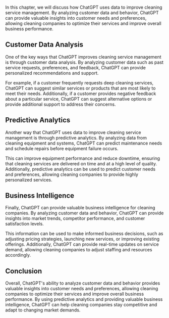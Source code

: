 

In this chapter, we will discuss how ChatGPT uses data to improve cleaning service management. By analyzing customer data and behavior, ChatGPT can provide valuable insights into customer needs and preferences, allowing cleaning companies to optimize their services and improve overall business performance.

Customer Data Analysis
----------------------

One of the key ways that ChatGPT improves cleaning service management is through customer data analysis. By analyzing customer data such as past service requests, preferences, and feedback, ChatGPT can provide personalized recommendations and support.

For example, if a customer frequently requests deep cleaning services, ChatGPT can suggest similar services or products that are most likely to meet their needs. Additionally, if a customer provides negative feedback about a particular service, ChatGPT can suggest alternative options or provide additional support to address their concerns.

Predictive Analytics
--------------------

Another way that ChatGPT uses data to improve cleaning service management is through predictive analytics. By analyzing data from cleaning equipment and systems, ChatGPT can predict maintenance needs and schedule repairs before equipment failure occurs.

This can improve equipment performance and reduce downtime, ensuring that cleaning services are delivered on time and at a high level of quality. Additionally, predictive analytics can be used to predict customer needs and preferences, allowing cleaning companies to provide highly personalized services.

Business Intelligence
---------------------

Finally, ChatGPT can provide valuable business intelligence for cleaning companies. By analyzing customer data and behavior, ChatGPT can provide insights into market trends, competitor performance, and customer satisfaction levels.

This information can be used to make informed business decisions, such as adjusting pricing strategies, launching new services, or improving existing offerings. Additionally, ChatGPT can provide real-time updates on service demand, allowing cleaning companies to adjust staffing and resources accordingly.

Conclusion
----------

Overall, ChatGPT's ability to analyze customer data and behavior provides valuable insights into customer needs and preferences, allowing cleaning companies to optimize their services and improve overall business performance. By using predictive analytics and providing valuable business intelligence, ChatGPT can help cleaning companies stay competitive and adapt to changing market demands.


